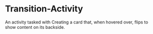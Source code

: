 # Transition-Activity
An activity tasked with Creating a card that, when hovered over, flips to show content on its backside.
